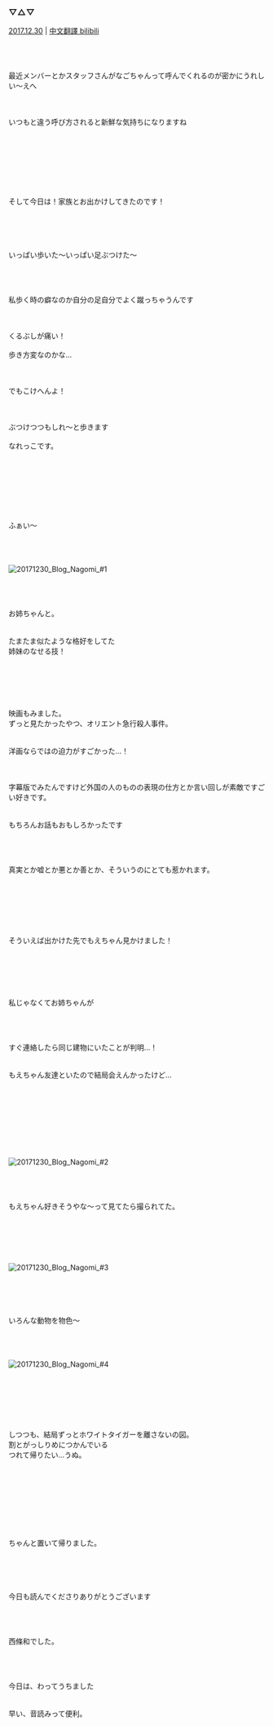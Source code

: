 ### ▽△▽  
[2017.12.30](http://blog.nanabunnonijyuuni.com/s/n227/diary/detail/115?ima=5613&cd=blog) | [中文翻譯 bilibili](https://www.bilibili.com/read/cv4910047)  
<br><br><br><br>
最近メンバーとかスタッフさんがなごちゃんって呼んでくれるのが密かにうれしい〜えへ  
<br><br><br>
いつもと違う呼び方されると新鮮な気持ちになりますね  
<br><br><br><br><br><br><br><br>
そして今日は！家族とお出かけしてきたのです！  
<br><br><br><br><br>
いっぱい歩いた〜いっぱい足ぶつけた〜  
<br><br><br><br>
私歩く時の癖なのか自分の足自分でよく蹴っちゃうんです  
<br><br><br>
くるぶしが痛い！  
<br>
歩き方変なのかな…  
<br><br><br>
でもこけへんよ！  
<br><br><br>
ぶつけつつもしれ〜と歩きます  
<br>
なれっこです。  
<br><br><br><br><br><br><br><br>
ふぁい〜  
<br><br><br><br>
![20171230_Blog_Nagomi_#1](../../../../../Album/Backup/Blog/Nagomi/Dec2017/20171230_Blog_Nagomi_%231.JPG)  
<br><br><br><br>
お姉ちゃんと。  
<br><br>
たまたま似たような格好をしてた  
姉妹のなせる技！ 
<br><br><br><br><br><br><br>
映画もみました。  
ずっと見たかったやつ、オリエント急行殺人事件。  
<br><br>
洋画ならではの迫力がすごかった…！  
<br><br><br>
字幕版でみたんですけど外国の人のものの表現の仕方とか言い回しが素敵ですごい好きです。  
<br><br>
もちろんお話もおもしろかったです  
<br><br><br><br>
真実とか嘘とか悪とか善とか、そういうのにとても惹かれます。  
<br><br><br><br><br><br><br>
そういえば出かけた先でもえちゃん見かけました！  
<br><br><br><br><br><br>
私じゃなくてお姉ちゃんが  
<br><br><br><br>
すぐ連絡したら同じ建物にいたことが判明…！  
<br><br>
もえちゃん友達といたので結局会えんかったけど…  
<br><br><br><br><br><br><br><br><br>
![20171230_Blog_Nagomi_#2](../../../../../Album/Backup/Blog/Nagomi/Dec2017/20171230_Blog_Nagomi_%232.JPG)  
<br><br><br><br>
もえちゃん好きそうやな〜って見てたら撮られてた。  
<br><br><br><br><br><br>
![20171230_Blog_Nagomi_#3](../../../../../Album/Backup/Blog/Nagomi/Dec2017/20171230_Blog_Nagomi_%233.PNG)  
<br><br><br><br><br>
いろんな動物を物色〜  
<br><br><br><br>
![20171230_Blog_Nagomi_#4](../../../../../Album/Backup/Blog/Nagomi/Dec2017/20171230_Blog_Nagomi_%234.JPG)  
<br><br><br><br><br><br><br>
しつつも、結局ずっとホワイトタイガーを離さないの図。  
割とがっしりめにつかんでいる  
つれて帰りたい…うぬ。  
<br><br><br><br><br><br><br><br><br>
ちゃんと置いて帰りました。  
<br><br><br><br><br>
今日も読んでくださりありがとうございます  
<br><br><br><br>
西條和でした。  
<br><br><br><br>
今日は、わってうちました  
<br><br>
早い、音読みって便利。  
